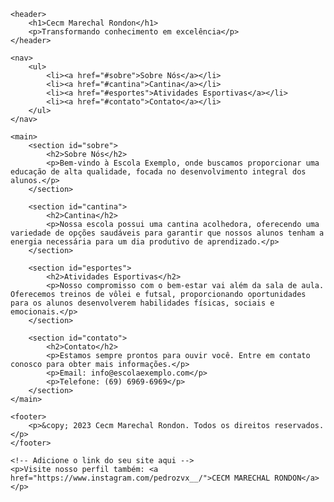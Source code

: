 
<html lang="pt-br">
<head>
    <meta charset="UTF-8">
    <meta name="viewport" content="width=device-width, initial-scale=1.0">
    <title>Cecm Marechal Rondon</title>
    <style>
        /* Estilos aqui */
    </style>
</head>
<body>

    <header>
        <h1>Cecm Marechal Rondon</h1>
        <p>Transformando conhecimento em excelência</p>
    </header>

    <nav>
        <ul>
            <li><a href="#sobre">Sobre Nós</a></li>
            <li><a href="#cantina">Cantina</a></li>
            <li><a href="#esportes">Atividades Esportivas</a></li>
            <li><a href="#contato">Contato</a></li>
        </ul>
    </nav>

    <main>
        <section id="sobre">
            <h2>Sobre Nós</h2>
            <p>Bem-vindo à Escola Exemplo, onde buscamos proporcionar uma educação de alta qualidade, focada no desenvolvimento integral dos alunos.</p>
        </section>

        <section id="cantina">
            <h2>Cantina</h2>
            <p>Nossa escola possui uma cantina acolhedora, oferecendo uma variedade de opções saudáveis para garantir que nossos alunos tenham a energia necessária para um dia produtivo de aprendizado.</p>
        </section>

        <section id="esportes">
            <h2>Atividades Esportivas</h2>
            <p>Nosso compromisso com o bem-estar vai além da sala de aula. Oferecemos treinos de vôlei e futsal, proporcionando oportunidades para os alunos desenvolverem habilidades físicas, sociais e emocionais.</p>
        </section>

        <section id="contato">
            <h2>Contato</h2>
            <p>Estamos sempre prontos para ouvir você. Entre em contato conosco para obter mais informações.</p>
            <p>Email: info@escolaexemplo.com</p>
            <p>Telefone: (69) 6969-6969</p>
        </section>
    </main>

    <footer>
        <p>&copy; 2023 Cecm Marechal Rondon. Todos os direitos reservados.</p>
    </footer>

    <!-- Adicione o link do seu site aqui -->
    <p>Visite nosso perfil também: <a href="https://www.instagram.com/pedrozvx__/">CECM MARECHAL RONDON</a></p>

</body>
</html>
